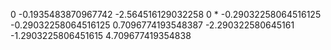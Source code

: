 0
-0.1935483870967742
-2.564516129032258
0
*
-0.29032258064516125 -0.29032258064516125
0.7096774193548387 -2.290322580645161
-1.2903225806451615 4.709677419354838
